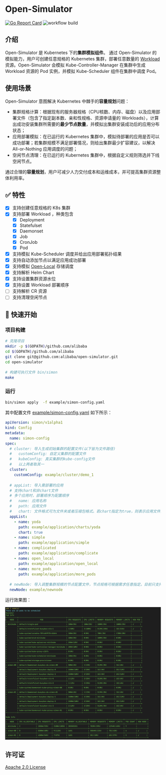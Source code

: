 # Open-Simulator

[![Go Report Card](https://goreportcard.com/badge/github.com/alibaba/open-simulator)](https://goreportcard.com/report/github.com/alibaba/open-simulator)
![workflow build](https://github.com/alibaba/open-simulator/actions/workflows/build.yml/badge.svg)

## 介绍

Open-Simulator 是 Kubernetes 下的**集群模拟组件**。 通过 Open-Simulator 的模拟能力，用户可创建任意规格的 Kubernetes 集群，部署任意数量的 [Workload](https://kubernetes.io/zh/docs/concepts/workloads/) 资源。Open-Simulator 会模拟 Kube-Controller-Manager 在集群中生成 Workload 资源的 Pod 实例，并模拟 Kube-Scheduler 组件在集群中调度 Pod。

## 使用场景

Open-Simulator 意图解决 Kubernetes 中棘手的**容量规划**问题：

- 集群规格计算：根据现有的服务器规格（CPU核数、内存、磁盘）以及应用部署文件（包含了指定副本数、亲和性规格、资源申请量的 Workloads），计算出成功安装集群所需要的**最少节点数量**，并模拟出集群安装成功后的应用分布状态；
- 应用部署模拟：在已运行的 Kubernetes 集群中，模拟待部署的应用是否可以成功部署；若集群规模不满足部署情况，则给出集群最少扩容建议，以解决 All-or-Nothing 应用调度的问题；
- 空闲节点清理：在已运行的 Kubernetes 集群中，根据自定义规则筛选并下线空闲节点。

通过合理的**容量规划**，用户可减少人力交付成本和运维成本，并可提高集群资源整体利用率。

## ✅ 特性

- [x] 支持创建任意规格的 K8s 集群
- [x] 支持部署 Workload ，种类包含
  - [x] Deployment
  - [x] Statefulset
  - [x] Daemonset
  - [x] Job
  - [x] CronJob
  - [x] Pod
- [x] 支持模拟 Kube-Scheduler 调度并给出应用部署拓扑结果
- [x] 支持自动添加节点以满足应用成功部署
- [x] 支持模拟 [Open-Local](https://github.com/alibaba/open-local) 存储调度
- [x] 支持解析 Helm Chart
- [x] 支持设置集群资源水位
- [x] 支持设置 Workload 部署顺序
- [ ] 支持解析 CR 资源
- [ ] 支持清理空闲节点

## 🚀 快速开始

### 项目构建

```bash
# 克隆项目
mkdir -p $(GOPATH)/github.com/alibaba
cd $(GOPATH)/github.com/alibaba
git clone git@github.com:alibaba/open-simulator.git
cd open-simulator

# 构建可执行文件 bin/simon
make
```

### 运行

```bash
bin/simon apply  -f example/simon-config.yaml
```

其中配置文件 [example/simon-config.yaml](example/simon-config.yaml) 如下所示：

```yaml
apiVersion: simon/v1alpha1
kind: Config
metadata:
  name: simon-config
spec:
  # cluster: 导入生成初始集群的配置文件(以下皆为文件路径)
  #   customConfig: 自定义集群的配置文件
  #   kubeConfig: 真实集群的kube-config文件
  #   以上两者取其一
  cluster:
    customConfig: example/cluster/demo_1

  # appList: 导入需部署的应用
  # 支持chart和非chart文件
  # 多个应用时，部署顺序为配置顺序
  #   name: 应用名称
  #   path: 应用文件
  #   chart: 文件格式可为文件夹或者压缩包格式。若chart指定为true，则表示应用文件为chart文件，若为false或者不指定chart则为非chart文件
  appList:
    - name: yoda
      path: example/application/charts/yoda
      chart: true
    - name: simple
      path: example/application/simple
    - name: complicated
      path: example/application/complicate
    - name: open_local
      path: example/application/open_local
    - name: more_pods
      path: example/application/more_pods

  # newNode: 导入调整集群规模的节点配置文件，节点规格可根据需求任意指定。目前只支持配置一个节点
  newNode: example/newnode
```

运行效果图：

![](doc/../docs/images/simon.png)

## 许可证

[Apache 2.0 License](LICENSE)